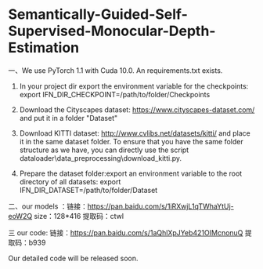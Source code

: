 # Semantically-Guided-Self-Supervised-Monocular-Depth-Estimation
一、We use PyTorch 1.1 with Cuda 10.0. An requirements.txt  exists. 

1. In your project dir export the environment variable for the checkpoints: export IFN_DIR_CHECKPOINT=/path/to/folder/Checkpoints

2. Download the Cityscapes dataset: https://www.cityscapes-dataset.com/ and put it in a folder "Dataset"

3. Download KITTI dataset: http://www.cvlibs.net/datasets/kitti/ and place it in the same dataset folder. To ensure that you have the same folder structure as we have, you can directly use the script dataloader\data_preprocessing\download_kitti.py.

4. Prepare the dataset folder:export an environment variable to the root directory of all datasets: export IFN_DIR_DATASET=/path/to/folder/Dataset




二、our models ：链接：https://pan.baidu.com/s/1iRXwjL1qTWhaYtUj-eoW2Q size：128*416
提取码：ctwl
    
三 our code:   链接：https://pan.baidu.com/s/1aQhlXpJYeb421OIMcnonuQ 
提取码：b939

Our detailed code will be released soon.

